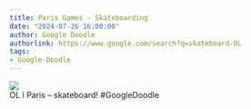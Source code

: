 ```yaml
---
title: Paris Games - Skateboarding
date: "2024-07-26 16:00:00"
author: Google Doodle
authorlink: https://www.google.com/search?q=skateboard-OL
tags:
- Google-Doodle
---
```

<img src="https://www.google.com/logos/doodles/2024/paris-games-skateboarding-6753651837110523-law.gif" referrerpolicy="no-referrer"><br>OL i Paris – skateboard! #GoogleDoodle